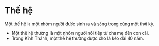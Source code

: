 # Thế hệ

Một thế hệ là một nhóm người được sinh ra và sống trong cùng một thời kỳ.
- Một thế hệ thường là một nhóm người nối tiếp từ cha mẹ đến con cái.
- Trong Kinh Thánh, một thế hệ thường được cho là kéo dài 40 năm.

